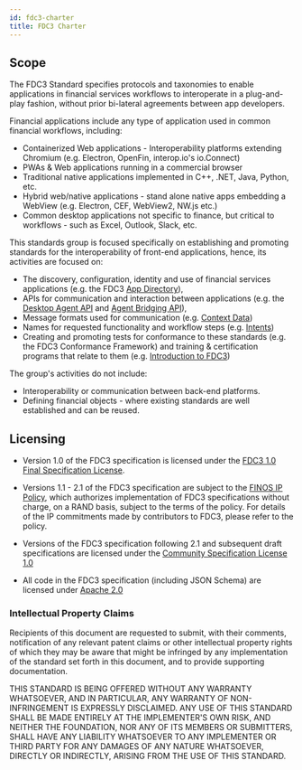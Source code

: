 ```yaml
---
id: fdc3-charter
title: FDC3 Charter
---
```


## Scope

The FDC3 Standard specifies protocols and taxonomies to enable applications in financial services workflows to interoperate in a plug-and-play fashion, without prior bi-lateral agreements between app developers.

Financial applications include any type of application used in common financial workflows, including:

- Containerized Web applications - Interoperability platforms extending Chromium (e.g. Electron, OpenFin, interop.io's io.Connect)
- PWAs & Web applications running in a commercial browser
- Traditional native applications implemented in C++, .NET, Java, Python, etc.
- Hybrid web/native applications - stand alone native apps embedding a WebView (e.g. Electron, CEF, WebView2, NW.js etc.)
- Common desktop applications not specific to finance, but critical to workflows - such as Excel, Outlook, Slack, etc.

This standards group is focused specifically on establishing and promoting standards for the interoperability of front-end applications, hence, its activities are focused on:

- The discovery, configuration, identity and use of financial services applications (e.g. the FDC3 [App Directory](https://fdc3.finos.org/docs/app-directory/overview)),
- APIs for communication and interaction between applications (e.g. the [Desktop Agent API](https://fdc3.finos.org/docs/api/spec) and [Agent Bridging API](https://fdc3.finos.org/docs/agent-bridging/spec)),
- Message formats used for communication (e.g. [Context Data](https://fdc3.finos.org/docs/context/spec))
- Names for requested functionality and workflow steps (e.g. [Intents](https://fdc3.finos.org/docs/intents/spec))
- Creating and promoting tests for conformance to these standards (e.g. the FDC3 Conformance Framework) and training & certification programs that relate to them (e.g. [Introduction to FDC3](https://training.linuxfoundation.org/express-learning/introduction-to-fdc3-lfel1000/))

The group's activities do not include:

- Interoperability or communication between back-end platforms.
- Defining financial objects - where existing standards are well established and can be reused.

## Licensing

- Version 1.0 of the FDC3 specification is licensed under the [FDC3 1.0 Final Specification License](https://github.com/finos/FDC3/blob/17892008c26a73ff1fd9f6e40ceb8c8bfd58c610/PATENTS-FDC3-1.0.md).

- Versions 1.1 - 2.1 of the FDC3 specification are subject to the [FINOS IP Policy](https://github.com/finos/community/blob/fdd059c93b6ceefadd8cf60c4bef995366695337/website/static/governance-docs/IP-Policy.pdf), which authorizes implementation of FDC3 specifications without charge, on a RAND basis, subject to the terms of the policy. For details of the IP commitments made by contributors to FDC3, please refer to the policy.

- Versions of the FDC3 specification following 2.1 and subsequent draft specifications are licensed under the [Community Specification License 1.0](https://github.com/finos/FDC3/blob/45ca765e5ff9a44a1fa5437eb70cf876bf4898aa/LICENSE)
- All code in the FDC3 specification (including JSON Schema) are licensed under [Apache 2.0](https://github.com/finos/FDC3/blob/master/LICENSE)

### Intellectual Property Claims

Recipients of this document are requested to submit, with their comments, notification of
any relevant patent claims or other intellectual property rights of which they may be aware that
might be infringed by any implementation of the standard set forth in this document, and to provide
supporting documentation.

THIS STANDARD IS BEING OFFERED WITHOUT ANY WARRANTY
WHATSOEVER, AND IN PARTICULAR, ANY WARRANTY OF NON-INFRINGEMENT IS
EXPRESSLY DISCLAIMED. ANY USE OF THIS STANDARD SHALL BE MADE
ENTIRELY AT THE IMPLEMENTER'S OWN RISK, AND NEITHER THE FOUNDATION,
NOR ANY OF ITS MEMBERS OR SUBMITTERS, SHALL HAVE ANY LIABILITY
WHATSOEVER TO ANY IMPLEMENTER OR THIRD PARTY FOR ANY DAMAGES OF
ANY NATURE WHATSOEVER, DIRECTLY OR INDIRECTLY, ARISING FROM THE USE
OF THIS STANDARD.
